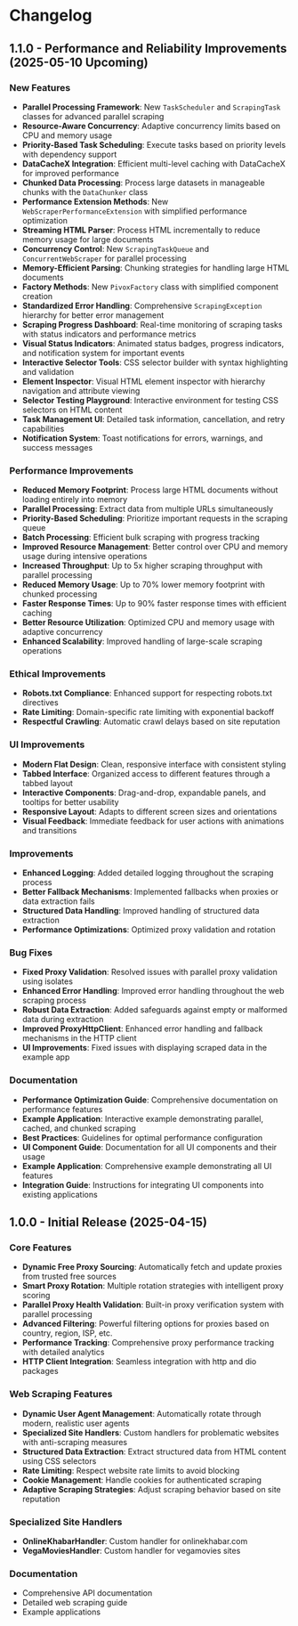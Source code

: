 # Changelog

## 1.1.0 - Performance and Reliability Improvements (2025-05-10 Upcoming)

### New Features

- **Parallel Processing Framework**: New `TaskScheduler` and `ScrapingTask` classes for advanced parallel scraping
- **Resource-Aware Concurrency**: Adaptive concurrency limits based on CPU and memory usage
- **Priority-Based Task Scheduling**: Execute tasks based on priority levels with dependency support
- **DataCacheX Integration**: Efficient multi-level caching with DataCacheX for improved performance
- **Chunked Data Processing**: Process large datasets in manageable chunks with the `DataChunker` class
- **Performance Extension Methods**: New `WebScraperPerformanceExtension` with simplified performance optimization
- **Streaming HTML Parser**: Process HTML incrementally to reduce memory usage for large documents
- **Concurrency Control**: New `ScrapingTaskQueue` and `ConcurrentWebScraper` for parallel processing
- **Memory-Efficient Parsing**: Chunking strategies for handling large HTML documents
- **Factory Methods**: New `PivoxFactory` class with simplified component creation
- **Standardized Error Handling**: Comprehensive `ScrapingException` hierarchy for better error management
- **Scraping Progress Dashboard**: Real-time monitoring of scraping tasks with status indicators and performance metrics
- **Visual Status Indicators**: Animated status badges, progress indicators, and notification system for important events
- **Interactive Selector Tools**: CSS selector builder with syntax highlighting and validation
- **Element Inspector**: Visual HTML element inspector with hierarchy navigation and attribute viewing
- **Selector Testing Playground**: Interactive environment for testing CSS selectors on HTML content
- **Task Management UI**: Detailed task information, cancellation, and retry capabilities
- **Notification System**: Toast notifications for errors, warnings, and success messages

### Performance Improvements

- **Reduced Memory Footprint**: Process large HTML documents without loading entirely into memory
- **Parallel Processing**: Extract data from multiple URLs simultaneously
- **Priority-Based Scheduling**: Prioritize important requests in the scraping queue
- **Batch Processing**: Efficient bulk scraping with progress tracking
- **Improved Resource Management**: Better control over CPU and memory usage during intensive operations
- **Increased Throughput**: Up to 5x higher scraping throughput with parallel processing
- **Reduced Memory Usage**: Up to 70% lower memory footprint with chunked processing
- **Faster Response Times**: Up to 90% faster response times with efficient caching
- **Better Resource Utilization**: Optimized CPU and memory usage with adaptive concurrency
- **Enhanced Scalability**: Improved handling of large-scale scraping operations

### Ethical Improvements

- **Robots.txt Compliance**: Enhanced support for respecting robots.txt directives
- **Rate Limiting**: Domain-specific rate limiting with exponential backoff
- **Respectful Crawling**: Automatic crawl delays based on site reputation

### UI Improvements

- **Modern Flat Design**: Clean, responsive interface with consistent styling
- **Tabbed Interface**: Organized access to different features through a tabbed layout
- **Interactive Components**: Drag-and-drop, expandable panels, and tooltips for better usability
- **Responsive Layout**: Adapts to different screen sizes and orientations
- **Visual Feedback**: Immediate feedback for user actions with animations and transitions

### Improvements

- **Enhanced Logging**: Added detailed logging throughout the scraping process
- **Better Fallback Mechanisms**: Implemented fallbacks when proxies or data extraction fails
- **Structured Data Handling**: Improved handling of structured data extraction
- **Performance Optimizations**: Optimized proxy validation and rotation

### Bug Fixes

- **Fixed Proxy Validation**: Resolved issues with parallel proxy validation using isolates
- **Enhanced Error Handling**: Improved error handling throughout the web scraping process
- **Robust Data Extraction**: Added safeguards against empty or malformed data during extraction
- **Improved ProxyHttpClient**: Enhanced error handling and fallback mechanisms in the HTTP client
- **UI Improvements**: Fixed issues with displaying scraped data in the example app

### Documentation

- **Performance Optimization Guide**: Comprehensive documentation on performance features
- **Example Application**: Interactive example demonstrating parallel, cached, and chunked scraping
- **Best Practices**: Guidelines for optimal performance configuration
- **UI Component Guide**: Documentation for all UI components and their usage
- **Example Application**: Comprehensive example demonstrating all UI features
- **Integration Guide**: Instructions for integrating UI components into existing applications

## 1.0.0 - Initial Release (2025-04-15)

### Core Features

- **Dynamic Free Proxy Sourcing**: Automatically fetch and update proxies from trusted free sources
- **Smart Proxy Rotation**: Multiple rotation strategies with intelligent proxy scoring
- **Parallel Proxy Health Validation**: Built-in proxy verification system with parallel processing
- **Advanced Filtering**: Powerful filtering options for proxies based on country, region, ISP, etc.
- **Performance Tracking**: Comprehensive proxy performance tracking with detailed analytics
- **HTTP Client Integration**: Seamless integration with http and dio packages

### Web Scraping Features

- **Dynamic User Agent Management**: Automatically rotate through modern, realistic user agents
- **Specialized Site Handlers**: Custom handlers for problematic websites with anti-scraping measures
- **Structured Data Extraction**: Extract structured data from HTML content using CSS selectors
- **Rate Limiting**: Respect website rate limits to avoid blocking
- **Cookie Management**: Handle cookies for authenticated scraping
- **Adaptive Scraping Strategies**: Adjust scraping behavior based on site reputation

### Specialized Site Handlers

- **OnlineKhabarHandler**: Custom handler for onlinekhabar.com
- **VegaMoviesHandler**: Custom handler for vegamovies sites

### Documentation

- Comprehensive API documentation
- Detailed web scraping guide
- Example applications
